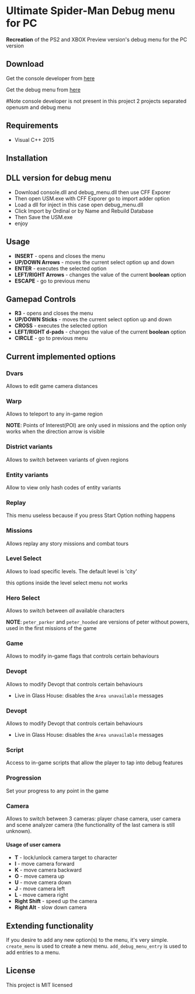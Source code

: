 # Ultimate Spider-Man Debug menu for PC 

**Recreation** of the PS2 and XBOX Preview version's debug menu for the PC version

## Download

Get the console developer from [here](https://github.com/UltimateSpider-Man/debug_menu/releases/tag/v1)

Get the debug menu from [here](https://github.com/UltimateSpider-Man/debug_menu/releases/tag/v1.1)


#Note console developer is not present in this project 2 projects separated openusm and debug menu


## Requirements

* Visual C++ 2015


## Installation


## DLL version for debug menu

* Download console.dll and debug_menu.dll then use CFF Exporer
* Then open USM.exe with CFF Exporer go to import adder option
* Load a dll for inject in this case open debug_menu.dll
* Click Import by Ordinal or by Name and Rebuild Database
* Then Save the USM.exe
* enjoy
 

## Usage

* **INSERT** - opens and closes the menu
* **UP/DOWN Arrows** - moves the current select option up and down
* **ENTER** - executes the selected option
* **LEFT/RIGHT Arrows** - changes the value of the current **boolean** option
* **ESCAPE** - go to previous menu

## Gamepad Controls

* **R3** - opens and closes the menu
* **UP/DOWN Sticks** - moves the current select option up and down
* **CROSS** - executes the selected option
* **LEFT/RIGHT d-pads** - changes the value of the current **boolean** option
* **CIRCLE** - go to previous menu

## Current implemented options

### Dvars

Allows to edit game camera distances


### Warp

Allows to teleport to any in-game region

**NOTE**: Points of Interest(POI) are only used in missions and the option only works when the direction arrow is visible 

### District variants

Allows to switch between variants of given regions


### Entity variants

Allow to view only hash codes of entity variants

### Replay

This menu useless because if you press Start Option nothing happens

### Missions

Allows replay any story missions and combat tours


### Level Select

Allows to load specific levels. The default level is 'city'

this options inside the level select menu not works


### Hero Select

Allows to switch between *all* available characters

**NOTE**: `peter_parker` and `peter_hooded` are versions of peter without powers, used in the first missions of the game

### Game

Allows to modify in-game flags that controls certain behaviours

### Devopt

Allows to modify Devopt that controls certain behaviours

* Live in Glass House: disables the `Area unavailable` messages

### Devopt

Allows to modify Devopt that controls certain behaviours

* Live in Glass House: disables the `Area unavailable` messages


### Script

Access to in-game scripts that allow the player to tap into debug features

### Progression

Set your progress to any point in the game

### Camera

Allows to switch between 3 cameras: player chase camera, user camera and scene analyzer camera (the functionality of the last camera is still unknown).

#### Usage of user camera

* **T** - lock/unlock camera target to character 
* **I** - move camera forward  
* **K** - move camera backward
* **O** - move camera up 
* **U** - move camera down 
* **J** - move camera left 
* **L** - move camera right 
* **Right Shift** - speed up the camera 
* **Right Alt** - slow down camera 


## Extending functionality

If you desire to add any new option(s) to the menu, it's very simple.
`create_menu` is used to create a new menu.
`add_debug_menu_entry` is used to add entries to a menu.


## License

This project is MIT licensed
